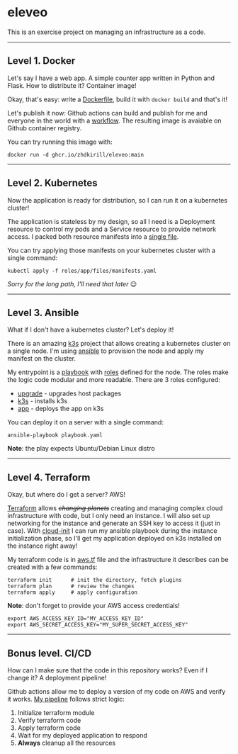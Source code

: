 # eleveo
This is an exercise project on managing an infrastructure as a code.

___
## Level 1. Docker
Let's say I have a web app. A simple counter app written in Python and Flask. How to distribute it?
Container image!

Okay, that's easy: write a [Dockerfile](app/Dockerfile), build it with `docker build` and that's it!

Let's publish it now: Github actions can build and publish for me and everyone in the world with a [workflow](.github/workflows/image-ci.yml). The resulting image is avaiable on Github container registry.

You can try running this image with:
```
docker run -d ghcr.io/zhdkirill/eleveo:main
```
___
## Level 2. Kubernetes
Now the application is ready for distribution, so I can run it on a kubernetes cluster!

The application is stateless by my design, so all I need is a Deployment resource to control my pods and a Service resource to provide network access.
I packed both resource manifests into a [single file](roles/app/files/manifests.yaml).

You can try applying those manifests on your kubernetes cluster with a single command:
```
kubectl apply -f roles/app/files/manifests.yaml
```
*Sorry for the long path, I'll need that later* :wink:

___
## Level 3. Ansible
What if I don't have a kubernetes cluster? Let's deploy it!

There is an amazing [k3s](https://k3s.io) project that allows creating a kubernetes cluster on a single node.
I'm using [ansible](https://www.ansible.com) to provision the node and apply my manifest on the cluster.

My entrypoint is a [playbook](playbook.yaml) with [roles](roles) defined for the node. The roles make the logic code modular and more readable. There are 3 roles configured:

- [upgrade](roles/upgrade/tasks/main.yml) - upgrades host packages
- [k3s](roles/k3s/tasks/main.yml) - installs k3s
- [app](roles/app/tasks/main.yml) - deploys the app on k3s

You can deploy it on a server with a single command:
```
ansible-playbook playbook.yaml
```
**Note**: the play expects Ubuntu/Debian Linux distro
___
## Level 4. Terraform
Okay, but where do I get a server? AWS!

[Terraform](https://www.terraform.io) allows ~~*changing planets*~~ creating and managing complex cloud infrastructure with code, but I only need an instance. I will also set up networking for the instance and generate an SSH key to access it (just in case).
With [cloud-init](cloud-init.yaml) I can run my ansible playbook during the instance initialization phase, so I'll get my application deployed on k3s installed on the instance right away!

My terraform code is in [aws.tf](aws.tf) file and the infrastructure it describes can be created with a few commands:
```
terraform init      # init the directory, fetch plugins
terraform plan      # review the changes
terraform apply     # apply configuration
```
**Note**: don't forget to provide your AWS access credentials!
```
export AWS_ACCESS_KEY_ID="MY_ACCESS_KEY_ID"
export AWS_SECRET_ACCESS_KEY="MY_SUPER_SECRET_ACCESS_KEY"
```
___
## Bonus level. CI/CD
How can I make sure that the code in this repository works? Even if I change it?
A deployment pipeline!

Github actions allow me to deploy a version of my code on AWS and verify it works.
[My pipeline](.github/workflows/deployment.yml) follows strict logic:

1. Initialize terraform module
2. Verify terraform code
3. Apply terraform code
4. Wait for my deployed application to respond
5. **Always** cleanup all the resources